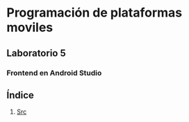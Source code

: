 # Programación de plataformas moviles
## Laboratorio 5
### Frontend en Android Studio


## Índice
1. [Src](https://github.com/Kojimena/PM-L5/tree/master/app/src)
